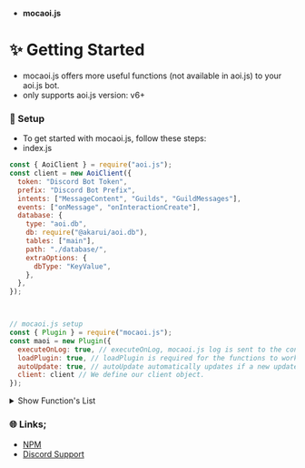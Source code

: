 - ****mocaoi.js****

# ✨️ Getting Started
- mocaoi.js offers more useful functions (not available in aoi.js) to your aoi.js bot.
- only supports aoi.js version: v6+

### 📒 Setup
- To get started with mocaoi.js, follow these steps:
- index.js
```js
const { AoiClient } = require("aoi.js");
const client = new AoiClient({
  token: "Discord Bot Token",
  prefix: "Discord Bot Prefix",
  intents: ["MessageContent", "Guilds", "GuildMessages"],
  events: ["onMessage", "onInteractionCreate"],
  database: {
    type: "aoi.db",
    db: require("@akarui/aoi.db"),
    tables: ["main"],
    path: "./database/",
    extraOptions: {
      dbType: "KeyValue",
    },
  },
});



// mocaoi.js setup
const { Plugin } = require("mocaoi.js");
const maoi = new Plugin({
  executeOnLog: true, // executeOnLog, mocaoi.js log is sent to the console when your project is started.
  loadPlugin: true, // loadPlugin is required for the functions to work.
  autoUpdate: true, // autoUpdate automatically updates if a new update is available.
  client: client // We define our client object.
});
```

<details>
  <summary>Show Function's List</summary>

| Functions               | Params                   | Required Params ( true / false ) |
|-------------------------|--------------------------|----------------------------------|
| $mocaoiVersion          | []                       | []                               |
| $clientInfo             | [info]                   | [true]                           |
| $sendColoredLog         | [text;hex?]              | [true, false]                    |
| $commandExists          | [name;type?]             | [true, false]                    |
| $translate              | [from;to;text]           | [true, true, true]               |
| $aoiVersion             | []                       | []                               |
| $spotifySearch          | [song_name]              | [true]                           |
| $isCaps                 | [percentage%;text]       | [true, true]                     |
| $chatAI                 | [text]                   | [true]                           |
| $urlCheck               | [text]                   | [true]                           |
| $textToImage            | [text]                   | [true]                           |
| $recreateChannel        | []                       | []                               |
| $c ( comment )          | [text]                   | [true]                           |


- ****$clientInfo Parameters****
  - ispublic
  - isverified
  - memory
  - rss
  - platform
  - arch

</details>


### 🌐 Links;
- [NPM](https://www.npmjs.com/package/mocaoi.js?activeTab=readme)
- [Discord Support](https://discord.com/invite/RVN8dGhNEY)